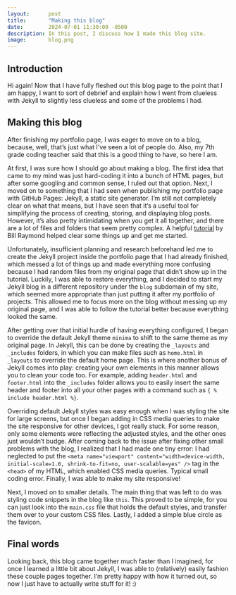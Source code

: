 ```yaml
---
layout:      post
title:       "Making this blog"
date:        2024-07-01 11:30:00 -0500
description: In this post, I discuss how I made this blog site.
image:       blog.png
---
```


## Introduction

Hi again! Now that I have fully fleshed out this blog page to the point that I am happy, I want to sort of debrief and explain how I went from clueless with Jekyll to slightly less clueless and some of the problems I had.

## Making this blog

After finishing my portfolio page, I was eager to move on to a blog, because, well, that’s just what I’ve seen a lot of people do. Also, my 7th grade coding teacher said that this is a good thing to have, so here I am.

At first, I was sure how I should go about making a blog. The first idea that came to my mind was just hard-coding it into a bunch of HTML pages, but after some googling and common sense, I ruled out that option. Next, I moved on to something that I had seen when publishing my portfolio page with GitHub Pages: Jekyll, a static site generator. I’m still not completely clear on what that means, but I have seen that it’s a useful tool for simplifying the process of creating, storing, and displaying blog posts. However, it’s also pretty intimidating when you get it all together, and there are a lot of files and folders that seem pretty complex. A helpful [tutorial](https://www.youtube.com/watch?v=EmSrQCDsMv4&t) by Bill Raymond helped clear some things up and get me started.

Unfortunately, insufficient planning and research beforehand led me to create the Jekyll project inside the portfolio page that I had already finished, which messed a lot of things up and made everything more confusing because I had random files from my original page that didn’t show up in the tutorial. Luckily, I was able to restore everything, and I decided to start my Jekyll blog in a different repository under the ``blog`` subdomain of my site, which seemed more appropriate than just putting it after my portfolio of projects. This allowed me to focus more on the blog without messing up my original page, and I was able to follow the tutorial better because everything looked the same.

After getting over that initial hurdle of having everything configured, I began to override the default Jekyll theme ``minima`` to shift to the same theme as my original page. In Jekyll, this can be done by creating the ``_layouts`` and ``_includes`` folders, in which you can make files such as ``home.html`` in ``_layouts`` to override the default home page. This is where another bonus of Jekyll comes into play: creating your own elements in this manner allows you to clean your code too. For example, adding ``header.html`` and ``footer.html`` into the ``_includes`` folder allows you to easily insert the same header and footer into all your other pages with a command such as ``{ % include header.html %}``.

Overriding default Jekyll styles was easy enough when I was styling the site for large screens, but once I began adding in CSS media queries to make the site responsive for other devices, I got really stuck. For some reason, only some elements were reflecting the adjusted styles, and the other ones just wouldn’t budge. After coming back to the issue after fixing other small problems with the blog, I realized that I had made one tiny error: I had neglected to put the ``<meta name="viewport" content="width=device-width, initial-scale=1.0, shrink-to-fit=no, user-scalable=yes" />`` tag in the ``<head>`` of my HTML, which enabled CSS media queries. Typical small coding error. Finally, I was able to make my site responsive!

Next, I moved on to smaller details. The main thing that was left to do was styling code snippets in the blog like ``this``. This proved to be simple, for you can just look into the ``main.css`` file that holds the default styles, and transfer them over to your custom CSS files. Lastly, I added a simple blue circle as the favicon.

## Final words

Looking back, this blog came together much faster than I imagined, for once I learned a little bit about Jekyll, I was able to (relatively) easily fashion these couple pages together. I’m pretty happy with how it turned out, so now I just have to actually write stuff for it! :)